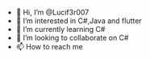 - 👋 Hi, I’m @Lucif3r007
- 👀 I’m interested in C#,Java and flutter
- 🌱 I’m currently learning C#
- 💞️ I’m looking to collaborate on C#
- 📫 How to reach me 

<!---
Lucif3r007/Lucif3r007 is a ✨ special ✨ repository because its `README.md` (this file) appears on your GitHub profile.
You can click the Preview link to take a look at your changes.
--->
